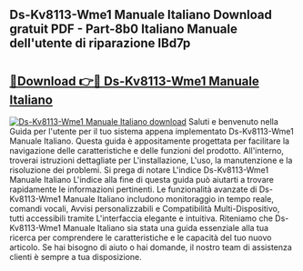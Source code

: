 ## Ds-Kv8113-Wme1 Manuale Italiano Download gratuit PDF - Part-8b0 Italiano Manuale dell'utente di riparazione lBd7p

# <h2><a href="http://dfadfi.blite.top/?on=Ds-Kv8113-Wme1+Manuale+Italiano">🔗Download 👉🔴 Ds-Kv8113-Wme1 Manuale Italiano</a></h2>

[![Ds-Kv8113-Wme1 Manuale Italiano download](https://i.imgur.com/lujVjoI.png)](http://dfadfi.blite.top/?on=Ds-Kv8113-Wme1+Manuale+Italiano)
Saluti e benvenuto nella Guida per l'utente per il tuo sistema appena implementato Ds-Kv8113-Wme1 Manuale Italiano. Questa guida è appositamente progettata per facilitare la navigazione delle caratteristiche e delle funzioni del prodotto. All'interno, troverai istruzioni dettagliate per L'installazione, L'uso, la manutenzione e la risoluzione dei problemi. Si prega di notare L'indice Ds-Kv8113-Wme1 Manuale Italiano L'indice alla fine di questa guida può aiutarti a trovare rapidamente le informazioni pertinenti. Le funzionalità avanzate di Ds-Kv8113-Wme1 Manuale Italiano includono monitoraggio in tempo reale, comandi vocali, Avvisi personalizzabili e Compatibilità Multi-Dispositivo, tutti accessibili tramite L'interfaccia elegante e intuitiva. Riteniamo che Ds-Kv8113-Wme1 Manuale Italiano sia stata una guida essenziale alla tua ricerca per comprendere le caratteristiche e le capacità del tuo nuovo articolo. Se hai bisogno di aiuto o hai domande, il nostro team di assistenza clienti è sempre a tua disposizione.
